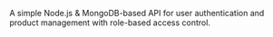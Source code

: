 A simple Node.js & MongoDB-based API for user authentication and product management with role-based access control.
